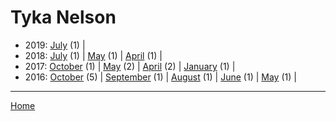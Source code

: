 # Tyka Nelson

  * 2019: 
      [July](./tyka-nelson-2019-07.md) (1) | 
  * 2018: 
      [July](./tyka-nelson-2018-07.md) (1) | 
      [May](./tyka-nelson-2018-05.md) (1) | 
      [April](./tyka-nelson-2018-04.md) (1) | 
  * 2017: 
      [October](./tyka-nelson-2017-10.md) (1) | 
      [May](./tyka-nelson-2017-05.md) (2) | 
      [April](./tyka-nelson-2017-04.md) (2) | 
      [January](./tyka-nelson-2017-01.md) (1) | 
  * 2016: 
      [October](./tyka-nelson-2016-10.md) (5) | 
      [September](./tyka-nelson-2016-09.md) (1) | 
      [August](./tyka-nelson-2016-08.md) (1) | 
      [June](./tyka-nelson-2016-06.md) (1) | 
      [May](./tyka-nelson-2016-05.md) (1) | 

----

[Home](../)
